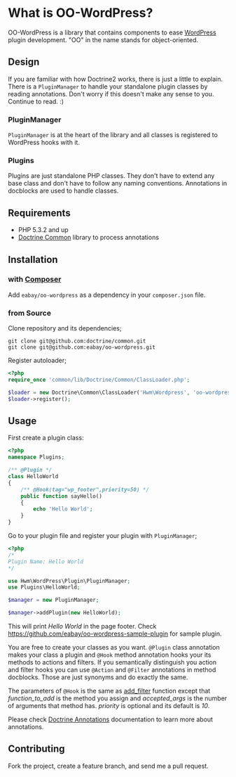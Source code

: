 # What is OO-WordPress?

OO-WordPress is a library that contains components to ease [WordPress] plugin development. "OO" in the name stands for object-oriented.


## Design

If you are familiar with how Doctrine2 works, there is just a little to explain. There is a `PluginManager` to handle your standalone plugin classes by reading annotations. Don't worry if this doesn't make any sense to you. Continue to read. :)


### PluginManager

`PluginManager` is at the heart of the library and all classes is registered to WordPress hooks with it.


### Plugins

Plugins are just standalone PHP classes. They don't have to extend any base class and don't have to follow any naming conventions. Annotations in docblocks are used to handle classes. 


## Requirements

* PHP 5.3.2 and up
* [Doctrine Common] library to process annotations


## Installation

### with [Composer]

Add `eabay/oo-wordpress` as a dependency in your `composer.json` file.

### from Source

Clone repository and its dependencies;

    git clone git@github.com:doctrine/common.git
    git clone git@github.com:eabay/oo-wordpress.git

Register autoloader;

``` php
<?php
require_once 'common/lib/Doctrine/Common/ClassLoader.php';

$loader = new Doctrine\Common\ClassLoader('Hwm\Wordpress', 'oo-wordpress/lib/');
$loader->register();
```

## Usage

First create a plugin class:

``` php
<?php
namespace Plugins;

/** @Plugin */
class HelloWorld
{
    /** @Hook(tag="wp_footer",priority=50) */
    public function sayHello()
    {
        echo 'Hello World';
    }
}
```

Go to your plugin file and register your plugin with `PluginManager`;

``` php
<?php
/*
Plugin Name: Hello World
*/

use Hwm\WordPress\Plugin\PluginManager;
use Plugins\HelloWorld;

$manager = new PluginManager;

$manager->addPlugin(new HelloWorld);
```

This will print *Hello World* in the page footer. Check https://github.com/eabay/oo-wordpress-sample-plugin for sample plugin.

You are free to create your classes as you want. `@Plugin` class annotation makes your class a plugin and `@Hook` method annotation hooks your its methods to actions and filters. If you semantically distinguish you action and filter hooks you can use `@Action` and `@Filter` annotations in method docblocks. Those are just synonyms and do exactly the same.

The parameters of `@Hook` is the same as [add_filter] function except that *function_to_add* is the method you assign and *accepted_args* is the number of arguments that method has. *priority* is optional and its default is *10*.

Please check [Doctrine Annotations] documentation to learn more about annotations.


## Contributing

Fork the project, create a feature branch, and send me a pull request.


[WordPress]: http://wordpress.org/
[Doctrine Common]: https://github.com/doctrine/common
[composer]: https://github.com/composer/composer/
[Doctrine Annotations]: http://www.doctrine-project.org/docs/common/2.2/en/reference/annotations.html
[add_filter]: http://codex.wordpress.org/Function_Reference/add_filter